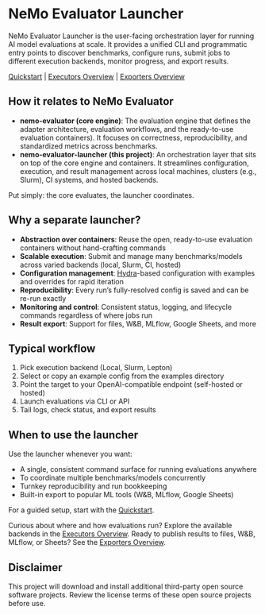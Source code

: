 # NeMo Evaluator Launcher

NeMo Evaluator Launcher is the user-facing orchestration layer for running AI model evaluations at scale. It provides a unified CLI and programmatic entry points to discover benchmarks, configure runs, submit jobs to different execution backends, monitor progress, and export results.

[Quickstart](quickstart.md) | [Executors Overview](executors/overview.md) | [Exporters Overview](exporters/overview.md)

## How it relates to NeMo Evaluator

- **nemo-evaluator (core engine)**: The evaluation engine that defines the adapter architecture, evaluation workflows, and the ready-to-use evaluation containers). It focuses on correctness, reproducibility, and standardized metrics across benchmarks.
- **nemo-evaluator-launcher (this project)**: An orchestration layer that sits on top of the core engine and containers. It streamlines configuration, execution, and result management across local machines, clusters (e.g., Slurm), CI systems, and hosted backends.

Put simply: the core evaluates, the launcher coordinates.

## Why a separate launcher?

- **Abstraction over containers**: Reuse the open, ready-to-use evaluation containers without hand-crafting commands
- **Scalable execution**: Submit and manage many benchmarks/models across varied backends (local, Slurm, CI, hosted)
- **Configuration management**: [Hydra](https://hydra.cc/docs/intro/)-based configuration with examples and overrides for rapid iteration
- **Reproducibility**: Every run’s fully-resolved config is saved and can be re-run exactly
- **Monitoring and control**: Consistent status, logging, and lifecycle commands regardless of where jobs run
- **Result export**: Support for files, W&B, MLflow, Google Sheets, and more

## Typical workflow

1. Pick execution backend (Local, Slurm, Lepton)
2. Select or copy an example config from the examples directory
3. Point the target to your OpenAI-compatible endpoint (self-hosted or hosted)
4. Launch evaluations via CLI or API
5. Tail logs, check status, and export results

## When to use the launcher

Use the launcher whenever you want:
- A single, consistent command surface for running evaluations anywhere
- To coordinate multiple benchmarks/models concurrently
- Turnkey reproducibility and run bookkeeping 
- Built-in export to popular ML tools (W&B, MLflow, Google Sheets)

For a guided setup, start with the [Quickstart](quickstart.md).

Curious about where and how evaluations run? Explore the available backends in the [Executors Overview](executors/overview.md). Ready to publish results to files, W&B, MLflow, or Sheets? See the [Exporters Overview](exporters/overview.md).


## Disclaimer

This project will download and install additional third-party open source software projects. Review the license terms of these open source projects before use.
